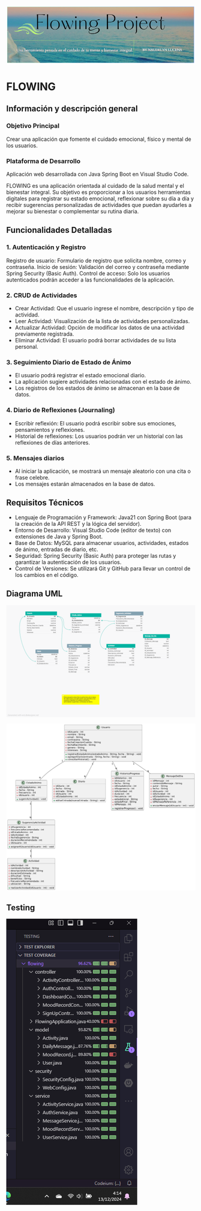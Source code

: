 ![banner para github](https://github.com/NaudelynLucena/Flowing_Project/blob/main/src/main/resources/Flowing_img.png)

# FLOWING

## Información y descripción general

### Objetivo Principal

Crear una aplicación que fomente el cuidado emocional, físico y mental de los usuarios.

### Plataforma de Desarrollo

Aplicación web desarrollada con Java Spring Boot en Visual Studio Code.

FLOWING es una aplicación orientada al cuidado de la salud mental y el bienestar integral. Su objetivo es proporcionar a los usuarios herramientas digitales para registrar su estado emocional, reflexionar sobre su día a día y recibir sugerencias personalizadas de actividades que puedan ayudarles a mejorar su bienestar o complementar su rutina diaria.

## Funcionalidades Detalladas

### 1. Autenticación y Registro

Registro de usuario: Formulario de registro que solicita nombre, correo y contraseña.
Inicio de sesión: Validación del correo y contraseña mediante Spring Security (Basic Auth).
Control de acceso: Solo los usuarios autenticados podrán acceder a las funcionalidades de la aplicación.

### 2. CRUD de Actividades

* Crear Actividad: Que el usuario ingrese el nombre, descripción y tipo de actividad.
* Leer Actividad: Visualización de la lista de actividades personalizadas.
* Actualizar Actividad: Opción de modificar los datos de una actividad previamente registrada.
* Eliminar Actividad: El usuario podrá borrar actividades de su lista personal.

### 3. Seguimiento Diario de Estado de Ánimo

* El usuario podrá registrar el estado emocional diario.
* La aplicación sugiere actividades relacionadas con el estado de ánimo.
* Los registros de los estados de ánimo se almacenan en la base de datos.

### 4. Diario de Reflexiones (Journaling)

* Escribir reflexión: El usuario podrá escribir sobre sus emociones, pensamientos y reflexiones.
* Historial de reflexiones: Los usuarios podrán ver un historial con las reflexiones de días anteriores.

### 5. Mensajes diarios

* Al iniciar la aplicación, se mostrará un mensaje aleatorio con una cita o frase celebre.
* Los mensajes estarán almacenados en la base de datos.

## Requisitos Técnicos

* Lenguaje de Programación y Framework:
Java21 con Spring Boot (para la creación de la API REST y la lógica del servidor).
* Entorno de Desarrollo:
Visual Studio Code (editor de texto) con extensiones de Java y Spring Boot.
* Base de Datos:
MySQL para almacenar usuarios, actividades, estados de ánimo, entradas de diario, etc.
* Seguridad:
Spring Security (Basic Auth) para proteger las rutas y garantizar la autenticación de los usuarios.
* Control de Versiones:
Se utilizará Git y GitHub para llevar un control de los cambios en el código.

## Diagrama UML

![FlowingER](https://github.com/NaudelynLucena/Flowing_Project/blob/main/src/main/resources/FlowingER.png)

![FlowingClases](https://github.com/NaudelynLucena/Flowing_Project/blob/main/src/main/resources/FlowingUML.png)

## Testing

![TestCoverage](https://github.com/NaudelynLucena/Flowing_Project/blob/main/src/main/resources/TestCoverage_Flowing.png)
